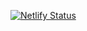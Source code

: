[![Netlify Status](https://api.netlify.com/api/v1/badges/b40baa01-c5b5-44fe-b43b-fcdf47f65003/deploy-status)](https://app.netlify.com/sites/thayn/deploys)
